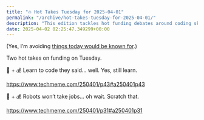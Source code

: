 ```yaml
---
title: "🔥 Hot Takes Tuesday for 2025-04-01"
permalink: "/archive/hot-takes-tuesday-for-2025-04-01/"
description: "This edition tackles hot funding debates around coding skills and the evolving job market due to robots."
date: 2025-04-02 02:25:47.349299+00:00
---
```


<!-- buttondown-editor-mode: fancy --><p>(Yes, I’m avoiding <a target="_blank" rel="noopener noreferrer nofollow" href="https://www.youtube.com/watch?v=y5ZoHvf63OM">things today would be known for</a>.)</p><p>Two hot takes on funding on Tuesday.</p><p>🤖 + 💰 Learn to code they said… well. Yes, still learn.</p><p><a target="_blank" rel="noopener noreferrer nofollow" href="https://www.techmeme.com/250401/p43#a250401p43">https://www.techmeme.com/250401/p43#a250401p43</a></p><p>🤖 + 💰 Robots won’t take jobs… oh wait. Scratch that.</p><p><a target="_blank" rel="noopener noreferrer nofollow" href="https://www.techmeme.com/250401/p31#a250401p31">https://www.techmeme.com/250401/p31#a250401p31</a></p>